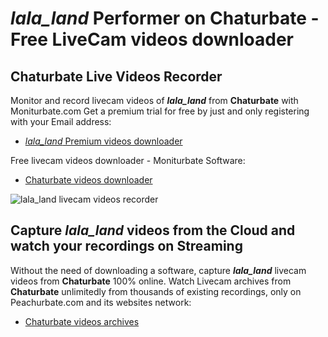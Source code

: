 # _lala_land_ Performer on Chaturbate - Free LiveCam videos downloader

## Chaturbate Live Videos Recorder

Monitor and record livecam videos of **_lala_land_** from **Chaturbate** with Moniturbate.com
Get a premium trial for free by just and only registering with your Email address:
* [_lala_land_ Premium videos downloader](https://moniturbate.com/request-demo-licence-key.html)

Free livecam videos downloader - Moniturbate Software:
* [Chaturbate videos downloader](https://moniturbate.com/moniturbate-download-software.html)

![_lala_land_ livecam videos recorder](https://peachurnet.com/templates/moniturbate-software.png)


## Capture _lala_land_ videos from the Cloud and watch your recordings on Streaming

Without the need of downloading a software, capture **_lala_land_** livecam videos from **Chaturbate** 100% online.
Watch Livecam archives from **Chaturbate** unlimitedly from thousands of existing recordings, only on Peachurbate.com and its websites network:
* [Chaturbate videos archives](https://peachurnet.com/)